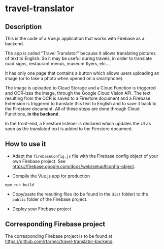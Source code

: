 # travel-translator

## Description

This is the code of a Vue.js application that works with Firebase as a backend.

The app is called "Travel Translator" because it allows translating pictures of text to English. So it may be useful during travels, in order to translate road signs, restaurant menus, museum flyers, etc....

It has only one page that contains a button which allows users uploading an image (or to take a photo when opened on a smartphone).

The image is uploaded to Cloud Storage and a Cloud Function is triggered and OCR-izes the image, through the Google Cloud Vision API. The text resulting from the OCR is saved to a Firestore document and a Firebase Extension is triggered to translate this text to English and to save it back to the Firestore document. All of these steps are done through Cloud Functions, **in the backend**.

In the front-end, a Firestore listener is declared which updates the UI as soon as the translated text is added to the Firestore document.

## How to use it

- Adapt the `firebaseConfig.js` file with the Firebase config object of your own Firebase project. See https://firebase.google.com/docs/web/setup#config-object.

- Compile the Vue.js app for production

```
npm run build
```

- Copy/paste the resulting files (to be found in the `dist` folder) to the `public` folder of the Firebase project.

- Deploy your Firebase project

## Corresponding Firebase project

The corresponding Firebase project is to be found at https://github.com/rtarnec/travel-translator-backend
